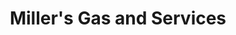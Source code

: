 ---
title: "Miller's Gas and Services"
url: /laporte/millers-gas-and-services/
shop: convenience
---